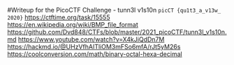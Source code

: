 #Writeup for the PicoCTF Challenge - tunn3l v1s10n
`picCT {qu1t3_a_v13w_ 2020}`
https://ctftime.org/task/15555
https://en.wikipedia.org/wiki/BMP_file_format
https://github.com/Dvd848/CTFs/blob/master/2021_picoCTF/tunn3l_v1s10n.md
https://www.youtube.com/watch?v=X4kJiQdDn7M
https://hackmd.io/@UHzVfhAITliOM3mFSo6mfA/rJt5yM26s
https://coolconversion.com/math/binary-octal-hexa-decimal
